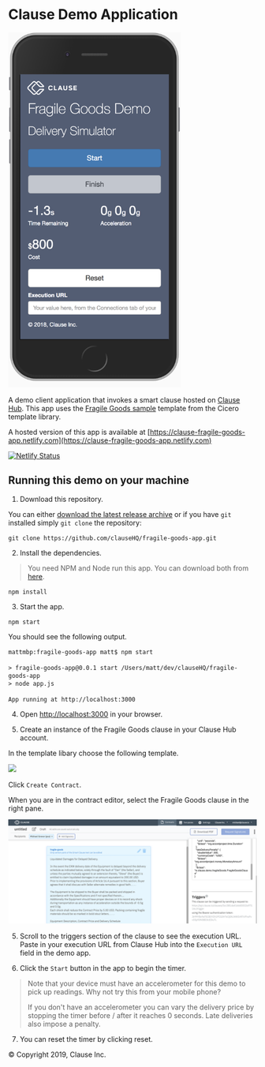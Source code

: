 # Clause Demo Application

<img src="docs/app.png" width="350">

A demo client application that invokes a smart clause hosted on [Clause Hub](https://hub.clause.io). This app uses the [Fragile Goods sample](https://github.com/accordproject/cicero-template-library/tree/master/fragile-goods) template from the Cicero template library.

A hosted version of this app is available at [https://clause-fragile-goods-app.netlify.com](https://clause-fragile-goods-app.netlify.com)

[![Netlify Status](https://api.netlify.com/api/v1/badges/80b00baf-b088-4efe-9637-4df6554c8b81/deploy-status)](https://app.netlify.com/sites/clause-fragile-goods-app/deploys)

## Running this demo on your machine

1. Download this repository.

You can either [download the latest release archive](https://github.com/clauseHQ/fragile-goods-app/archive/master.zip) or if you have `git` installed simply `git clone` the repository:

```
git clone https://github.com/clauseHQ/fragile-goods-app.git
```

2. Install the dependencies.

> You need NPM and Node run this app. You can download both from [here](https://nodejs.org/).

``` 
npm install 
```

3. Start the app.

```
npm start
```
You should see the following output.
```
mattmbp:fragile-goods-app matt$ npm start

> fragile-goods-app@0.0.1 start /Users/matt/dev/clauseHQ/fragile-goods-app
> node app.js

App running at http://localhost:3000

```

4. Open [http://localhost:3000](http://localhost:3000) in your browser.

5. Create an instance of the Fragile Goods clause in your Clause Hub account.

In the template libary choose the following template.

<img src="docs/fragile-goods-template.png" width="350">

Click `Create Contract`.

When you are in the contract editor, select the Fragile Goods clause in the right pane.

![](docs/execution-url.png)
 
5. Scroll to the triggers section of the clause to see the execution URL. Paste in your execution URL from Clause Hub into the `Execution URL` field in the demo app.

6. Click the `Start` button in the app to begin the timer.

> Note that your device must have an accelerometer for this demo to pick up readings. Why not try this from your mobile phone?
> 
> If you don't have an accelerometer you can vary the delivery price by stopping the timer before / after it reaches 0 seconds. Late deliveries also impose a penalty.

7. You can reset the timer by clicking reset.

&copy; Copyright 2019, Clause Inc. 

